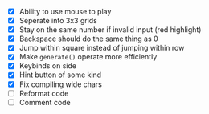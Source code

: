 -   [x] Ability to use mouse to play
-   [x] Seperate into 3x3 grids
-   [x] Stay on the same number if invalid input (red highlight)
-   [x] Backspace should do the same thing as 0
-   [x] Jump within square instead of jumping within row
-   [x] Make `generate()` operate more efficiently
-   [x] Keybinds on side
-   [x] Hint button of some kind
-   [x] Fix compiling wide chars
-   [ ] Reformat code
-   [ ] Comment code
